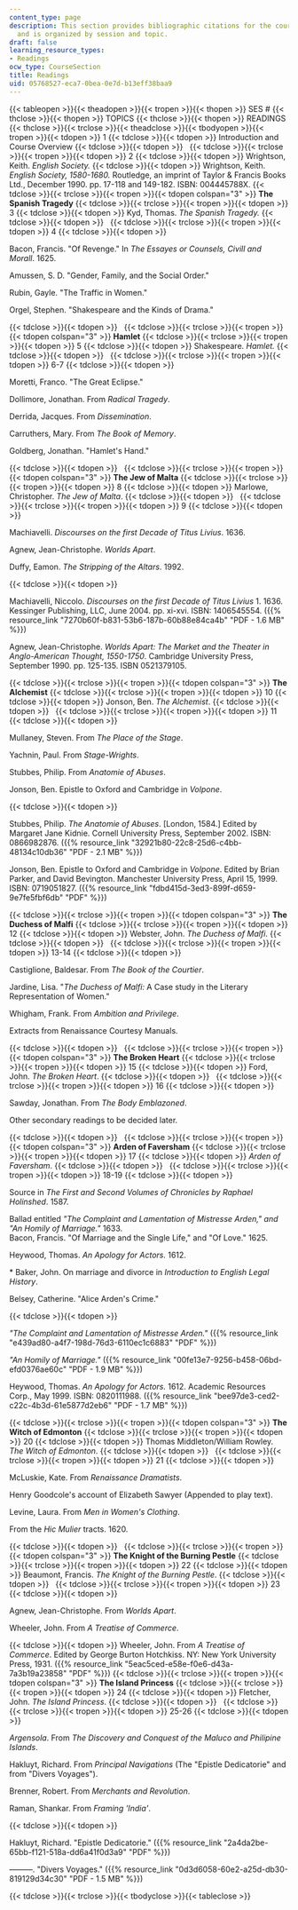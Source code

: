 ```yaml
---
content_type: page
description: This section provides bibliographic citations for the course readings
  and is organized by session and topic.
draft: false
learning_resource_types:
- Readings
ocw_type: CourseSection
title: Readings
uid: 05768527-eca7-0bea-0e7d-b13eff38baa9
---
```

{{< tableopen >}}{{< theadopen >}}{{< tropen >}}{{< thopen >}}
SES #
{{< thclose >}}{{< thopen >}}
TOPICS
{{< thclose >}}{{< thopen >}}
READINGS
{{< thclose >}}{{< trclose >}}{{< theadclose >}}{{< tbodyopen >}}{{< tropen >}}{{< tdopen >}}
1
{{< tdclose >}}{{< tdopen >}}
Introduction and Course Overview
{{< tdclose >}}{{< tdopen >}}
 
{{< tdclose >}}{{< trclose >}}{{< tropen >}}{{< tdopen >}}
2
{{< tdclose >}}{{< tdopen >}}
Wrightson, Keith. *English Society.*
{{< tdclose >}}{{< tdopen >}}
Wrightson, Keith. *English Society, 1580-1680.* Routledge, an imprint of Taylor & Francis Books Ltd., December 1990. pp. 17-118 and 149-182. ISBN: 004445788X.
{{< tdclose >}}{{< trclose >}}{{< tropen >}}{{< tdopen colspan="3" >}}
**The Spanish Tragedy**
{{< tdclose >}}{{< trclose >}}{{< tropen >}}{{< tdopen >}}
3
{{< tdclose >}}{{< tdopen >}}
Kyd, Thomas. *The Spanish Tragedy.*
{{< tdclose >}}{{< tdopen >}}
 
{{< tdclose >}}{{< trclose >}}{{< tropen >}}{{< tdopen >}}
4
{{< tdclose >}}{{< tdopen >}}

Bacon, Francis. "Of Revenge." In *The Essayes or Counsels, Civill and Morall*. 1625.

Amussen, S. D. "Gender, Family, and the Social Order."

Rubin, Gayle. "The Traffic in Women."

Orgel, Stephen. "Shakespeare and the Kinds of Drama."

{{< tdclose >}}{{< tdopen >}}
 
{{< tdclose >}}{{< trclose >}}{{< tropen >}}{{< tdopen colspan="3" >}}
**Hamlet**
{{< tdclose >}}{{< trclose >}}{{< tropen >}}{{< tdopen >}}
5
{{< tdclose >}}{{< tdopen >}}
Shakespeare. *Hamlet.*
{{< tdclose >}}{{< tdopen >}}
 
{{< tdclose >}}{{< trclose >}}{{< tropen >}}{{< tdopen >}}
6-7
{{< tdclose >}}{{< tdopen >}}

Moretti, Franco. "The Great Eclipse."

Dollimore, Jonathan. From *Radical Tragedy*.

Derrida, Jacques. From *Dissemination*.

Carruthers, Mary. From *The Book of Memory*.

Goldberg, Jonathan. "Hamlet's Hand."

{{< tdclose >}}{{< tdopen >}}
 
{{< tdclose >}}{{< trclose >}}{{< tropen >}}{{< tdopen colspan="3" >}}
**The Jew of Malta**
{{< tdclose >}}{{< trclose >}}{{< tropen >}}{{< tdopen >}}
8
{{< tdclose >}}{{< tdopen >}}
Marlowe, Christopher. *The Jew of Malta*.
{{< tdclose >}}{{< tdopen >}}
 
{{< tdclose >}}{{< trclose >}}{{< tropen >}}{{< tdopen >}}
9
{{< tdclose >}}{{< tdopen >}}

Machiavelli. *Discourses on the first Decade of Titus Livius*. 1636.

Agnew, Jean-Christophe. *Worlds Apart*.

Duffy, Eamon. *The Stripping of the Altars*. 1992.

{{< tdclose >}}{{< tdopen >}}

Machiavelli, Niccolo. *Discourses on the first Decade of Titus Livius* 1. 1636. Kessinger Publishing, LLC, June 2004. pp. xi-xvi. ISBN: 1406545554. ({{% resource_link "7270b60f-b831-53b6-187b-60b88e84ca4b" "PDF - 1.6 MB" %}})

Agnew, Jean-Christophe. *Worlds Apart: The Market and the Theater in Anglo-American Thought, 1550-1750*. Cambridge University Press, September 1990. pp. 125-135. ISBN 0521379105.

{{< tdclose >}}{{< trclose >}}{{< tropen >}}{{< tdopen colspan="3" >}}
**The Alchemist**
{{< tdclose >}}{{< trclose >}}{{< tropen >}}{{< tdopen >}}
10
{{< tdclose >}}{{< tdopen >}}
Jonson, Ben. *The Alchemist*.
{{< tdclose >}}{{< tdopen >}}
 
{{< tdclose >}}{{< trclose >}}{{< tropen >}}{{< tdopen >}}
11
{{< tdclose >}}{{< tdopen >}}

Mullaney, Steven. From *The Place of the Stage*.

Yachnin, Paul. From *Stage-Wrights*.

Stubbes, Philip. From *Anatomie of Abuses*.

Jonson, Ben. Epistle to Oxford and Cambridge in *Volpone*.

{{< tdclose >}}{{< tdopen >}}

Stubbes, Philip. *The Anatomie of Abuses*. \[London, 1584.\] Edited by Margaret Jane Kidnie. Cornell University Press, September 2002. ISBN: 0866982876. ({{% resource_link "32921b80-22c8-25d6-c4bb-48134c10db36" "PDF - 2.1 MB" %}})

Jonson, Ben. Epistle to Oxford and Cambridge in *Volpone*. Edited by Brian Parker, and David Bevington. Manchester University Press, April 15, 1999. ISBN: 0719051827. ({{% resource_link "fdbd415d-3ed3-899f-d659-9e7fe5fbf6db" "PDF" %}})

{{< tdclose >}}{{< trclose >}}{{< tropen >}}{{< tdopen colspan="3" >}}
**The Duchess of Malfi**
{{< tdclose >}}{{< trclose >}}{{< tropen >}}{{< tdopen >}}
12
{{< tdclose >}}{{< tdopen >}}
Webster, John. *The Duchess of Malfi*.
{{< tdclose >}}{{< tdopen >}}
 
{{< tdclose >}}{{< trclose >}}{{< tropen >}}{{< tdopen >}}
13-14
{{< tdclose >}}{{< tdopen >}}

Castiglione, Baldesar. From *The Book of the Courtier*.

Jardine, Lisa. "*The Duchess of Malfi:* A Case study in the Literary Representation of Women."

Whigham, Frank. From *Ambition and Privilege*.

Extracts from Renaissance Courtesy Manuals.

{{< tdclose >}}{{< tdopen >}}
 
{{< tdclose >}}{{< trclose >}}{{< tropen >}}{{< tdopen colspan="3" >}}
**The Broken Heart**
{{< tdclose >}}{{< trclose >}}{{< tropen >}}{{< tdopen >}}
15
{{< tdclose >}}{{< tdopen >}}
Ford, John. *The Broken Heart*.
{{< tdclose >}}{{< tdopen >}}
 
{{< tdclose >}}{{< trclose >}}{{< tropen >}}{{< tdopen >}}
16
{{< tdclose >}}{{< tdopen >}}

Sawday, Jonathan. From *The Body Emblazoned*.

Other secondary readings to be decided later.

{{< tdclose >}}{{< tdopen >}}
 
{{< tdclose >}}{{< trclose >}}{{< tropen >}}{{< tdopen colspan="3" >}}
**Arden of Faversham**
{{< tdclose >}}{{< trclose >}}{{< tropen >}}{{< tdopen >}}
17
{{< tdclose >}}{{< tdopen >}}
*Arden of Faversham*.
{{< tdclose >}}{{< tdopen >}}
 
{{< tdclose >}}{{< trclose >}}{{< tropen >}}{{< tdopen >}}
18-19
{{< tdclose >}}{{< tdopen >}}

Source in *The First and Second Volumes of Chronicles by Raphael Holinshed*. 1587.

Ballad entitled *"The Complaint and Lamentation of Mistresse Arden," and "An Homily of Marriage."* 1633.   
Bacon, Francis. "Of Marriage and the Single Life," and "Of Love." 1625.

Heywood, Thomas. *An Apology for Actors.* 1612.

\* Baker, John. On marriage and divorce in *Introduction to English Legal History*.

Belsey, Catherine. "Alice Arden's Crime."

{{< tdclose >}}{{< tdopen >}}

*"The Complaint and Lamentation of Mistresse Arden."* ({{% resource_link "e439ad80-a4f7-198d-76d3-6110ec1c6883" "PDF" %}})

*"An Homily of Marriage."* ({{% resource_link "00fe13e7-9256-b458-06bd-efd0376ae60c" "PDF - 1.9 MB" %}})

Heywood, Thomas. *An Apology for Actors.* 1612. Academic Resources Corp., May 1999. ISBN: 0820111988. ({{% resource_link "bee97de3-ced2-c22c-4b3d-61e5877d2eb6" "PDF - 1.7 MB" %}})

{{< tdclose >}}{{< trclose >}}{{< tropen >}}{{< tdopen colspan="3" >}}
**The Witch of Edmonton**
{{< tdclose >}}{{< trclose >}}{{< tropen >}}{{< tdopen >}}
20
{{< tdclose >}}{{< tdopen >}}
Thomas Middleton/William Rowley. *The Witch of Edmonton*.
{{< tdclose >}}{{< tdopen >}}
 
{{< tdclose >}}{{< trclose >}}{{< tropen >}}{{< tdopen >}}
21
{{< tdclose >}}{{< tdopen >}}

McLuskie, Kate. From *Renaissance Dramatists*.

Henry Goodcole's account of Elizabeth Sawyer (Appended to play text).

Levine, Laura. From *Men in Women's Clothing*.

From the *Hic Mulier* tracts. 1620.

{{< tdclose >}}{{< tdopen >}}
 
{{< tdclose >}}{{< trclose >}}{{< tropen >}}{{< tdopen colspan="3" >}}
**The Knight of the Burning Pestle**
{{< tdclose >}}{{< trclose >}}{{< tropen >}}{{< tdopen >}}
22
{{< tdclose >}}{{< tdopen >}}
Beaumont, Francis. *The Knight of the Burning Pestle*.
{{< tdclose >}}{{< tdopen >}}
 
{{< tdclose >}}{{< trclose >}}{{< tropen >}}{{< tdopen >}}
23
{{< tdclose >}}{{< tdopen >}}

Agnew, Jean-Christophe. From *Worlds Apart*.

Wheeler, John. From *A Treatise of Commerce*.

{{< tdclose >}}{{< tdopen >}}
Wheeler, John. From *A Treatise of Commerce*. Edited by George Burton Hotchkiss. NY: New York University Press, 1931. ({{% resource_link "5eac5ced-e58e-f0e6-d43a-7a3b19a23858" "PDF" %}})
{{< tdclose >}}{{< trclose >}}{{< tropen >}}{{< tdopen colspan="3" >}}
**The Island Princess**
{{< tdclose >}}{{< trclose >}}{{< tropen >}}{{< tdopen >}}
24
{{< tdclose >}}{{< tdopen >}}
Fletcher, John. *The Island Princess*.
{{< tdclose >}}{{< tdopen >}}
 
{{< tdclose >}}{{< trclose >}}{{< tropen >}}{{< tdopen >}}
25-26
{{< tdclose >}}{{< tdopen >}}

*Argensola*. From *The Discovery and Conquest of the Maluco and Philipine Islands*.

Hakluyt, Richard. From *Principal Navigations* (The "Epistle Dedicatorie" and from "Divers Voyages").

Brenner, Robert. From *Merchants and Revolution*.

Raman, Shankar. From *Framing 'India'*.

{{< tdclose >}}{{< tdopen >}}

Hakluyt, Richard. "Epistle Dedicatorie." ({{% resource_link "2a4da2be-65bb-f121-518a-dd6a41f0d3a9" "PDF" %}})

———. "Divers Voyages." ({{% resource_link "0d3d6058-60e2-a25d-db30-819129d34c30" "PDF - 1.5 MB" %}})

{{< tdclose >}}{{< trclose >}}{{< tbodyclose >}}{{< tableclose >}}